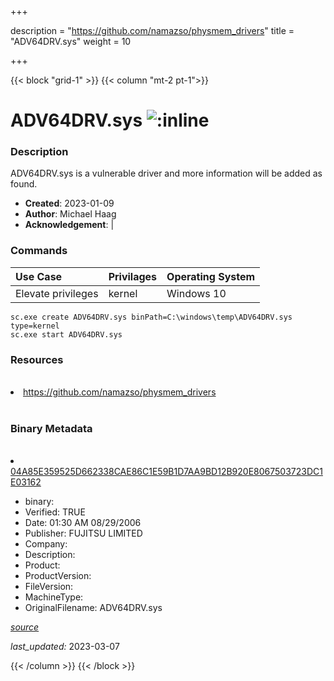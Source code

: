 +++

description = "https://github.com/namazso/physmem_drivers"
title = "ADV64DRV.sys"
weight = 10

+++


{{< block "grid-1" >}}
{{< column "mt-2 pt-1">}}




# ADV64DRV.sys ![:inline](/images/twitter_verified.png) 



### Description


ADV64DRV.sys is a vulnerable driver and more information will be added as found.


- **Created**: 2023-01-09
- **Author**: Michael Haag
- **Acknowledgement**:  | [](https://twitter.com/)

### Commands

| Use Case | Privilages | Operating System | 
|:---- | ---- | ---- |
| Elevate privileges | kernel | Windows 10 |

```
sc.exe create ADV64DRV.sys binPath=C:\windows\temp\ADV64DRV.sys type=kernel
sc.exe start ADV64DRV.sys
```

### Resources
<br>


<li><a href=" https://github.com/namazso/physmem_drivers"> https://github.com/namazso/physmem_drivers</a></li>


<br>


### Binary Metadata
<br>



<li><a href="https://www.virustotal.com/gui/file/04A85E359525D662338CAE86C1E59B1D7AA9BD12B920E8067503723DC1E03162">04A85E359525D662338CAE86C1E59B1D7AA9BD12B920E8067503723DC1E03162</a></li>



- binary: 
- Verified: TRUE
- Date: 01:30 AM 08/29/2006
- Publisher: FUJITSU LIMITED
- Company: 
- Description: 
- Product: 
- ProductVersion: 
- FileVersion: 
- MachineType: 
- OriginalFilename: ADV64DRV.sys

[*source*](https://github.com/magicsword-io/LOLDrivers/tree/main/yaml/adv64drv.sys.yml)

*last_updated:* 2023-03-07


{{< /column >}}
{{< /block >}}
